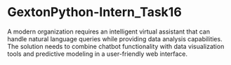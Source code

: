 # GextonPython-Intern_Task16
A modern organization requires an intelligent virtual assistant that can handle natural language queries while providing data analysis capabilities. The solution needs to combine chatbot functionality with data visualization tools and predictive modeling in a user-friendly web interface.
